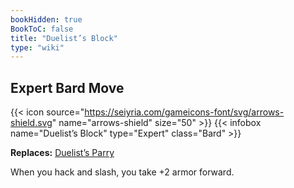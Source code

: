 ```yaml
---
bookHidden: true
BookToC: false
title: "Duelist’s Block"
type: "wiki"
---
```

## Expert Bard Move
{{< icon source="https://seiyria.com/gameicons-font/svg/arrows-shield.svg" name="arrows-shield" size="50" >}}
{{< infobox name="Duelist’s Block" type="Expert" class="Bard" >}}

**Replaces:** [Duelist’s Parry](/duelists-parry/)

When you hack and slash, you take +2 armor forward.